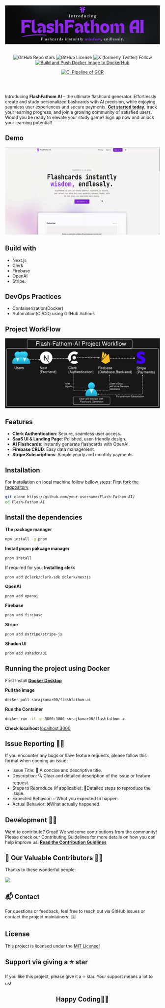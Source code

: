 ![flashfathom-ai](./public//Flash-Fathom-AI-Banner.png)

<div align="center">
  
</br>
    <img alt="GitHub Repo stars" src="https://img.shields.io/github/stars/Suraj-kumar00/Flash-Fathom-AI?logo=github"> </img>
    <img alt="GitHub License" src="https://img.shields.io/github/license/Suraj-kumar00/Flash-Fathom-AI"></img>
    <img alt="X (formerly Twitter) Follow" src="https://img.shields.io/twitter/follow/surajk_umar01"></img
                                                                                                       
[![Build and Push Docker Image to DockerHub](https://github.com/Suraj-kumar00/Flash-Fathom-AI/actions/workflows/publish-to-dockerhub.yml/badge.svg?branch=main)](https://github.com/Suraj-kumar00/Flash-Fathom-AI/actions/workflows/publish-to-dockerhub.yml)
                                                                                                      
[![CI Pipeline of GCR](https://github.com/Suraj-kumar00/Flash-Fathom-AI/actions/workflows/pulish-to-gcr.yml/badge.svg)](https://github.com/Suraj-kumar00/Flash-Fathom-AI/actions/workflows/pulish-to-gcr.yml)

<br>
</div>
<br>
  

Introducing **FlashFathom AI** – the ultimate flashcard generator. Effortlessly create and study personalized flashcards with AI precision, while enjoying seamless user experiences and secure payments. 
[**Get started today**](https://flash-fathom-ai.vercel.app/), track your learning progress, and join a growing community of satisfied users. Would you be ready to elevate your study game? Sign up now and unlock your learning potential!

## Demo
<div align="center">
  <img src="./public/Flash-Fathom-AI-Signin-And-Card.gif" alt="Tutorial to demonstrate signin and generating flash cards" width="1200" ></img>
</div>


## Build with
- Next.js
- Clerk
- Firebase
- OpenAI
- Stripe.

## DevOps Practices
- Containerization(Docker)
- Automation(CI/CD) using GitHub Actions


## Project WorkFlow
![](./public/Flash-Fathom-AI-WorkFlow.png)



## Features
- **Clerk Authentication**: Secure, seamless user access.
- **SaaS UI & Landing Page**: Polished, user-friendly design.
- **AI Flashcards**: Instantly generate flashcards with OpenAI.
- **Firebase CRUD**: Easy data management.
- **Stripe Subscriptions**: Simple yearly and monthly payments.

## Installation 
For Installation on local machine follow bellow steps:
First [fork the reqpository](https://github.com/Suraj-kumar00/Flash-Fathom-AI/fork)

```sh
git clone https://github.com/your-username/Flash-Fathom-AI/
cd Flash-Fathom-AI
```
## Install the dependencies
**The package manager**
```sh
npm install -g pnpm
```
**Install pnpm pakcage manager**
```sh
pnpm install
```

If required for you: 
**Installing clerk**
```bash
pnpm add @clerk/clerk-sdk @clerk/nextjs
```

**OpenAI**
```bash
pnpm add openai
```

**Firebase**
```bash
pnpm add firebase
```
**Stripe**
```bash
pnpm add @stripe/stripe-js
```
**Shadcn UI**
```bash
pnpm add @shadcn/ui
```

## Running the project using Docker
First Install [**Docker Desktop**](https://www.docker.com/products/docker-desktop/)

**Pull the image**
```bash
docker pull surajkumar00/flashfathom-ai 
```
**Run the Container**
```bash
docker run -it -p 3000:3000 surajkumar00/flashfathom-ai
```
**Check localhost**
[localhost:3000](localhost:3000)


## Issue Reporting 🐛✨
If you encounter any bugs or have feature requests, please follow this format when opening an issue:

- Issue Title: 📝 A concise and descriptive title.
- Description: 🔍 Clear and detailed description of the issue or feature request.
- Steps to Reproduce (if applicable): 🚶Detailed steps to reproduce the issue.
- Expected Behavior: ✅What you expected to happen.
- Actual Behavior: ❌What actually happened.

## Development 👨‍💻
Want to contribute? Great!
We welcome contributions from the community! Please check our Contributing Guidelines for more details on how you can help improve us.
[**Read the Contribution Guidlines**](https://github.com/Suraj-kumar00/Flash-Fathom-AI/blob/main/CONTRIBUTING.md)





## 👀 Our Valuable Contributors 💖✨

Thanks to these wonderful people:
<br/>
<br/>
<a href="https://github.com/Suraj-kumar00/Flash-Fathom-AI/graphs/contributors">
  <img src="https://contrib.rocks/image?repo=Suraj-kumar00/Flash-Fathom-AI" />
</a>

 
## 📬 Contact
For questions or feedback, feel free to reach out via GitHub issues or contact the project maintainers. ✉️

## License

This project is licensed under the [MIT License!](https://github.com/Suraj-kumar00/Flash-Fathom-AI/blob/main/LICENSE)

## Support via giving a ⭐ star 

If you like this project, please give it a ⭐ star. Your support means a lot to us!

<h2 align="center"> Happy Coding🚀✨</h2>

